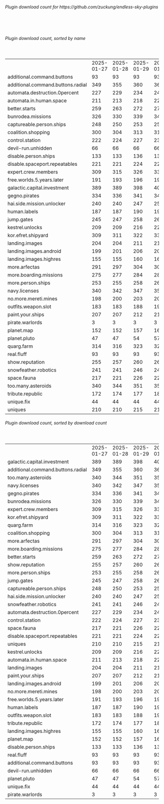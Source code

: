 <h6>Plugin download count for https://github.com/zuckung/endless-sky-plugins</h6><br>
<br>
<h6>Plugin download count, sorted by name</h6><sub><sup><br>
<table>
	<tr>
		<td></td>
		<td>2025-01-27</td>
		<td>2025-01-28</td>
		<td>2025-01-29</td>
		<td>2025-01-30</td>
		<td>2025-01-31</td>
		<td>2025-02-01</td>
		<td>2025-02-02</td>
		<td>today +</td>
	</tr>
	<tr>
		<td>additional.command.buttons</td>
		<td>93</td>
		<td>93</td>
		<td>93</td>
		<td>93</td>
		<td>93</td>
		<td>93</td>
		<td>93</td>
		<td></td>
	</tr>
	<tr>
		<td>additional.command.buttons.radial</td>
		<td>349</td>
		<td>355</td>
		<td>360</td>
		<td>363</td>
		<td>367</td>
		<td>371</td>
		<td>374</td>
		<td>+ 3</td>
	</tr>
	<tr>
		<td>automata.destruction.0percent</td>
		<td>227</td>
		<td>229</td>
		<td>234</td>
		<td>241</td>
		<td>244</td>
		<td>244</td>
		<td>246</td>
		<td>+ 2</td>
	</tr>
	<tr>
		<td>automata.in.human.space</td>
		<td>211</td>
		<td>213</td>
		<td>218</td>
		<td>221</td>
		<td>222</td>
		<td>222</td>
		<td>222</td>
		<td></td>
	</tr>
	<tr>
		<td>better.starts</td>
		<td>259</td>
		<td>263</td>
		<td>272</td>
		<td>275</td>
		<td>276</td>
		<td>278</td>
		<td>280</td>
		<td>+ 2</td>
	</tr>
	<tr>
		<td>bunrodea.missions</td>
		<td>326</td>
		<td>330</td>
		<td>339</td>
		<td>344</td>
		<td>345</td>
		<td>345</td>
		<td>345</td>
		<td></td>
	</tr>
	<tr>
		<td>captureable.person.ships</td>
		<td>248</td>
		<td>250</td>
		<td>253</td>
		<td>256</td>
		<td>259</td>
		<td>259</td>
		<td>259</td>
		<td></td>
	</tr>
	<tr>
		<td>coalition.shopping</td>
		<td>300</td>
		<td>304</td>
		<td>313</td>
		<td>316</td>
		<td>317</td>
		<td>317</td>
		<td>317</td>
		<td></td>
	</tr>
	<tr>
		<td>control.station</td>
		<td>222</td>
		<td>224</td>
		<td>227</td>
		<td>232</td>
		<td>233</td>
		<td>233</td>
		<td>233</td>
		<td></td>
	</tr>
	<tr>
		<td>devil-run.unhidden</td>
		<td>66</td>
		<td>66</td>
		<td>66</td>
		<td>66</td>
		<td>66</td>
		<td>66</td>
		<td>66</td>
		<td></td>
	</tr>
	<tr>
		<td>disable.person.ships</td>
		<td>133</td>
		<td>133</td>
		<td>136</td>
		<td>139</td>
		<td>140</td>
		<td>140</td>
		<td>140</td>
		<td></td>
	</tr>
	<tr>
		<td>disable.spaceport.repeatables</td>
		<td>221</td>
		<td>221</td>
		<td>224</td>
		<td>227</td>
		<td>228</td>
		<td>228</td>
		<td>228</td>
		<td></td>
	</tr>
	<tr>
		<td>expert.crew.members</td>
		<td>309</td>
		<td>315</td>
		<td>326</td>
		<td>331</td>
		<td>334</td>
		<td>336</td>
		<td>342</td>
		<td>+ 6</td>
	</tr>
	<tr>
		<td>free.worlds.5.years.later</td>
		<td>191</td>
		<td>193</td>
		<td>196</td>
		<td>199</td>
		<td>200</td>
		<td>200</td>
		<td>202</td>
		<td>+ 2</td>
	</tr>
	<tr>
		<td>galactic.capital.investment</td>
		<td>389</td>
		<td>389</td>
		<td>398</td>
		<td>403</td>
		<td>404</td>
		<td>404</td>
		<td>406</td>
		<td>+ 2</td>
	</tr>
	<tr>
		<td>gegno.pirates</td>
		<td>334</td>
		<td>336</td>
		<td>341</td>
		<td>345</td>
		<td>346</td>
		<td>346</td>
		<td>348</td>
		<td>+ 2</td>
	</tr>
	<tr>
		<td>hai.side.mission.unlocker</td>
		<td>240</td>
		<td>240</td>
		<td>247</td>
		<td>252</td>
		<td>253</td>
		<td>257</td>
		<td>257</td>
		<td></td>
	</tr>
	<tr>
		<td>human.labels</td>
		<td>187</td>
		<td>187</td>
		<td>190</td>
		<td>193</td>
		<td>194</td>
		<td>196</td>
		<td>196</td>
		<td></td>
	</tr>
	<tr>
		<td>jump.gates</td>
		<td>245</td>
		<td>247</td>
		<td>258</td>
		<td>262</td>
		<td>263</td>
		<td>263</td>
		<td>263</td>
		<td></td>
	</tr>
	<tr>
		<td>kestrel.unlocks</td>
		<td>209</td>
		<td>209</td>
		<td>216</td>
		<td>221</td>
		<td>222</td>
		<td>222</td>
		<td>222</td>
		<td></td>
	</tr>
	<tr>
		<td>kor.efret.shipyard</td>
		<td>309</td>
		<td>311</td>
		<td>322</td>
		<td>330</td>
		<td>331</td>
		<td>331</td>
		<td>333</td>
		<td>+ 2</td>
	</tr>
	<tr>
		<td>landing.images</td>
		<td>204</td>
		<td>204</td>
		<td>211</td>
		<td>216</td>
		<td>217</td>
		<td>217</td>
		<td>217</td>
		<td></td>
	</tr>
	<tr>
		<td>landing.images.android</td>
		<td>199</td>
		<td>201</td>
		<td>206</td>
		<td>209</td>
		<td>210</td>
		<td>210</td>
		<td>210</td>
		<td></td>
	</tr>
	<tr>
		<td>landing.images.highres</td>
		<td>155</td>
		<td>155</td>
		<td>160</td>
		<td>165</td>
		<td>166</td>
		<td>166</td>
		<td>166</td>
		<td></td>
	</tr>
	<tr>
		<td>more.arfectas</td>
		<td>291</td>
		<td>297</td>
		<td>304</td>
		<td>307</td>
		<td>308</td>
		<td>310</td>
		<td>310</td>
		<td></td>
	</tr>
	<tr>
		<td>more.boarding.missions</td>
		<td>275</td>
		<td>277</td>
		<td>284</td>
		<td>287</td>
		<td>288</td>
		<td>288</td>
		<td>292</td>
		<td>+ 4</td>
	</tr>
	<tr>
		<td>more.person.ships</td>
		<td>253</td>
		<td>255</td>
		<td>258</td>
		<td>261</td>
		<td>262</td>
		<td>264</td>
		<td>264</td>
		<td></td>
	</tr>
	<tr>
		<td>navy.licenses</td>
		<td>340</td>
		<td>342</td>
		<td>347</td>
		<td>351</td>
		<td>352</td>
		<td>352</td>
		<td>354</td>
		<td>+ 2</td>
	</tr>
	<tr>
		<td>no.more.mereti.mines</td>
		<td>198</td>
		<td>200</td>
		<td>203</td>
		<td>206</td>
		<td>207</td>
		<td>209</td>
		<td>209</td>
		<td></td>
	</tr>
	<tr>
		<td>outfits.weapon.slot</td>
		<td>183</td>
		<td>183</td>
		<td>188</td>
		<td>191</td>
		<td>192</td>
		<td>192</td>
		<td>192</td>
		<td></td>
	</tr>
	<tr>
		<td>paint.your.ships</td>
		<td>207</td>
		<td>207</td>
		<td>212</td>
		<td>215</td>
		<td>216</td>
		<td>216</td>
		<td>216</td>
		<td></td>
	</tr>
	<tr>
		<td>pirate.warlords</td>
		<td>3</td>
		<td>3</td>
		<td>3</td>
		<td>3</td>
		<td>3</td>
		<td>3</td>
		<td>3</td>
		<td></td>
	</tr>
	<tr>
		<td>planet.map</td>
		<td>152</td>
		<td>152</td>
		<td>157</td>
		<td>160</td>
		<td>161</td>
		<td>161</td>
		<td>161</td>
		<td></td>
	</tr>
	<tr>
		<td>planet.pluto</td>
		<td>47</td>
		<td>47</td>
		<td>54</td>
		<td>57</td>
		<td>58</td>
		<td>58</td>
		<td>58</td>
		<td></td>
	</tr>
	<tr>
		<td>quarg.farm</td>
		<td>314</td>
		<td>316</td>
		<td>323</td>
		<td>326</td>
		<td>327</td>
		<td>329</td>
		<td>329</td>
		<td></td>
	</tr>
	<tr>
		<td>real.fluff</td>
		<td>93</td>
		<td>93</td>
		<td>93</td>
		<td>93</td>
		<td>93</td>
		<td>93</td>
		<td>93</td>
		<td></td>
	</tr>
	<tr>
		<td>show.reputation</td>
		<td>255</td>
		<td>257</td>
		<td>260</td>
		<td>263</td>
		<td>266</td>
		<td>268</td>
		<td>268</td>
		<td></td>
	</tr>
	<tr>
		<td>snowfeather.robotics</td>
		<td>241</td>
		<td>241</td>
		<td>246</td>
		<td>249</td>
		<td>250</td>
		<td>250</td>
		<td>250</td>
		<td></td>
	</tr>
	<tr>
		<td>space.fauna</td>
		<td>217</td>
		<td>221</td>
		<td>226</td>
		<td>229</td>
		<td>230</td>
		<td>230</td>
		<td>230</td>
		<td></td>
	</tr>
	<tr>
		<td>too.many.asteroids</td>
		<td>340</td>
		<td>344</td>
		<td>351</td>
		<td>354</td>
		<td>359</td>
		<td>361</td>
		<td>361</td>
		<td></td>
	</tr>
	<tr>
		<td>tribute.republic</td>
		<td>172</td>
		<td>174</td>
		<td>177</td>
		<td>180</td>
		<td>181</td>
		<td>181</td>
		<td>181</td>
		<td></td>
	</tr>
	<tr>
		<td>unique.fix</td>
		<td>44</td>
		<td>44</td>
		<td>44</td>
		<td>44</td>
		<td>44</td>
		<td>44</td>
		<td>44</td>
		<td></td>
	</tr>
	<tr>
		<td>uniques</td>
		<td>210</td>
		<td>210</td>
		<td>215</td>
		<td>218</td>
		<td>221</td>
		<td>221</td>
		<td>224</td>
		<td>+ 3</td>
	</tr>
</table>
</sub></sup>
<h6>Plugin download count, sorted by download count</h6><sub><sup><br>
<table>
	<tr>
		<td></td>
		<td>2025-01-27</td>
		<td>2025-01-28</td>
		<td>2025-01-29</td>
		<td>2025-01-30</td>
		<td>2025-01-31</td>
		<td>2025-02-01</td>
		<td>2025-02-02</td>
		<td>today +</td>
	</tr>
	<tr>
		<td>galactic.capital.investment</td>
		<td>389</td>
		<td>389</td>
		<td>398</td>
		<td>403</td>
		<td>404</td>
		<td>404</td>
		<td>406</td>
		<td>+ 2</td>
	</tr>
	<tr>
		<td>additional.command.buttons.radial</td>
		<td>349</td>
		<td>355</td>
		<td>360</td>
		<td>363</td>
		<td>367</td>
		<td>371</td>
		<td>374</td>
		<td>+ 3</td>
	</tr>
	<tr>
		<td>too.many.asteroids</td>
		<td>340</td>
		<td>344</td>
		<td>351</td>
		<td>354</td>
		<td>359</td>
		<td>361</td>
		<td>361</td>
		<td></td>
	</tr>
	<tr>
		<td>navy.licenses</td>
		<td>340</td>
		<td>342</td>
		<td>347</td>
		<td>351</td>
		<td>352</td>
		<td>352</td>
		<td>354</td>
		<td>+ 2</td>
	</tr>
	<tr>
		<td>gegno.pirates</td>
		<td>334</td>
		<td>336</td>
		<td>341</td>
		<td>345</td>
		<td>346</td>
		<td>346</td>
		<td>348</td>
		<td>+ 2</td>
	</tr>
	<tr>
		<td>bunrodea.missions</td>
		<td>326</td>
		<td>330</td>
		<td>339</td>
		<td>344</td>
		<td>345</td>
		<td>345</td>
		<td>345</td>
		<td></td>
	</tr>
	<tr>
		<td>expert.crew.members</td>
		<td>309</td>
		<td>315</td>
		<td>326</td>
		<td>331</td>
		<td>334</td>
		<td>336</td>
		<td>342</td>
		<td>+ 6</td>
	</tr>
	<tr>
		<td>kor.efret.shipyard</td>
		<td>309</td>
		<td>311</td>
		<td>322</td>
		<td>330</td>
		<td>331</td>
		<td>331</td>
		<td>333</td>
		<td>+ 2</td>
	</tr>
	<tr>
		<td>quarg.farm</td>
		<td>314</td>
		<td>316</td>
		<td>323</td>
		<td>326</td>
		<td>327</td>
		<td>329</td>
		<td>329</td>
		<td></td>
	</tr>
	<tr>
		<td>coalition.shopping</td>
		<td>300</td>
		<td>304</td>
		<td>313</td>
		<td>316</td>
		<td>317</td>
		<td>317</td>
		<td>317</td>
		<td></td>
	</tr>
	<tr>
		<td>more.arfectas</td>
		<td>291</td>
		<td>297</td>
		<td>304</td>
		<td>307</td>
		<td>308</td>
		<td>310</td>
		<td>310</td>
		<td></td>
	</tr>
	<tr>
		<td>more.boarding.missions</td>
		<td>275</td>
		<td>277</td>
		<td>284</td>
		<td>287</td>
		<td>288</td>
		<td>288</td>
		<td>292</td>
		<td>+ 4</td>
	</tr>
	<tr>
		<td>better.starts</td>
		<td>259</td>
		<td>263</td>
		<td>272</td>
		<td>275</td>
		<td>276</td>
		<td>278</td>
		<td>280</td>
		<td>+ 2</td>
	</tr>
	<tr>
		<td>show.reputation</td>
		<td>255</td>
		<td>257</td>
		<td>260</td>
		<td>263</td>
		<td>266</td>
		<td>268</td>
		<td>268</td>
		<td></td>
	</tr>
	<tr>
		<td>more.person.ships</td>
		<td>253</td>
		<td>255</td>
		<td>258</td>
		<td>261</td>
		<td>262</td>
		<td>264</td>
		<td>264</td>
		<td></td>
	</tr>
	<tr>
		<td>jump.gates</td>
		<td>245</td>
		<td>247</td>
		<td>258</td>
		<td>262</td>
		<td>263</td>
		<td>263</td>
		<td>263</td>
		<td></td>
	</tr>
	<tr>
		<td>captureable.person.ships</td>
		<td>248</td>
		<td>250</td>
		<td>253</td>
		<td>256</td>
		<td>259</td>
		<td>259</td>
		<td>259</td>
		<td></td>
	</tr>
	<tr>
		<td>hai.side.mission.unlocker</td>
		<td>240</td>
		<td>240</td>
		<td>247</td>
		<td>252</td>
		<td>253</td>
		<td>257</td>
		<td>257</td>
		<td></td>
	</tr>
	<tr>
		<td>snowfeather.robotics</td>
		<td>241</td>
		<td>241</td>
		<td>246</td>
		<td>249</td>
		<td>250</td>
		<td>250</td>
		<td>250</td>
		<td></td>
	</tr>
	<tr>
		<td>automata.destruction.0percent</td>
		<td>227</td>
		<td>229</td>
		<td>234</td>
		<td>241</td>
		<td>244</td>
		<td>244</td>
		<td>246</td>
		<td>+ 2</td>
	</tr>
	<tr>
		<td>control.station</td>
		<td>222</td>
		<td>224</td>
		<td>227</td>
		<td>232</td>
		<td>233</td>
		<td>233</td>
		<td>233</td>
		<td></td>
	</tr>
	<tr>
		<td>space.fauna</td>
		<td>217</td>
		<td>221</td>
		<td>226</td>
		<td>229</td>
		<td>230</td>
		<td>230</td>
		<td>230</td>
		<td></td>
	</tr>
	<tr>
		<td>disable.spaceport.repeatables</td>
		<td>221</td>
		<td>221</td>
		<td>224</td>
		<td>227</td>
		<td>228</td>
		<td>228</td>
		<td>228</td>
		<td></td>
	</tr>
	<tr>
		<td>uniques</td>
		<td>210</td>
		<td>210</td>
		<td>215</td>
		<td>218</td>
		<td>221</td>
		<td>221</td>
		<td>224</td>
		<td>+ 3</td>
	</tr>
	<tr>
		<td>kestrel.unlocks</td>
		<td>209</td>
		<td>209</td>
		<td>216</td>
		<td>221</td>
		<td>222</td>
		<td>222</td>
		<td>222</td>
		<td></td>
	</tr>
	<tr>
		<td>automata.in.human.space</td>
		<td>211</td>
		<td>213</td>
		<td>218</td>
		<td>221</td>
		<td>222</td>
		<td>222</td>
		<td>222</td>
		<td></td>
	</tr>
	<tr>
		<td>landing.images</td>
		<td>204</td>
		<td>204</td>
		<td>211</td>
		<td>216</td>
		<td>217</td>
		<td>217</td>
		<td>217</td>
		<td></td>
	</tr>
	<tr>
		<td>paint.your.ships</td>
		<td>207</td>
		<td>207</td>
		<td>212</td>
		<td>215</td>
		<td>216</td>
		<td>216</td>
		<td>216</td>
		<td></td>
	</tr>
	<tr>
		<td>landing.images.android</td>
		<td>199</td>
		<td>201</td>
		<td>206</td>
		<td>209</td>
		<td>210</td>
		<td>210</td>
		<td>210</td>
		<td></td>
	</tr>
	<tr>
		<td>no.more.mereti.mines</td>
		<td>198</td>
		<td>200</td>
		<td>203</td>
		<td>206</td>
		<td>207</td>
		<td>209</td>
		<td>209</td>
		<td></td>
	</tr>
	<tr>
		<td>free.worlds.5.years.later</td>
		<td>191</td>
		<td>193</td>
		<td>196</td>
		<td>199</td>
		<td>200</td>
		<td>200</td>
		<td>202</td>
		<td>+ 2</td>
	</tr>
	<tr>
		<td>human.labels</td>
		<td>187</td>
		<td>187</td>
		<td>190</td>
		<td>193</td>
		<td>194</td>
		<td>196</td>
		<td>196</td>
		<td></td>
	</tr>
	<tr>
		<td>outfits.weapon.slot</td>
		<td>183</td>
		<td>183</td>
		<td>188</td>
		<td>191</td>
		<td>192</td>
		<td>192</td>
		<td>192</td>
		<td></td>
	</tr>
	<tr>
		<td>tribute.republic</td>
		<td>172</td>
		<td>174</td>
		<td>177</td>
		<td>180</td>
		<td>181</td>
		<td>181</td>
		<td>181</td>
		<td></td>
	</tr>
	<tr>
		<td>landing.images.highres</td>
		<td>155</td>
		<td>155</td>
		<td>160</td>
		<td>165</td>
		<td>166</td>
		<td>166</td>
		<td>166</td>
		<td></td>
	</tr>
	<tr>
		<td>planet.map</td>
		<td>152</td>
		<td>152</td>
		<td>157</td>
		<td>160</td>
		<td>161</td>
		<td>161</td>
		<td>161</td>
		<td></td>
	</tr>
	<tr>
		<td>disable.person.ships</td>
		<td>133</td>
		<td>133</td>
		<td>136</td>
		<td>139</td>
		<td>140</td>
		<td>140</td>
		<td>140</td>
		<td></td>
	</tr>
	<tr>
		<td>real.fluff</td>
		<td>93</td>
		<td>93</td>
		<td>93</td>
		<td>93</td>
		<td>93</td>
		<td>93</td>
		<td>93</td>
		<td></td>
	</tr>
	<tr>
		<td>additional.command.buttons</td>
		<td>93</td>
		<td>93</td>
		<td>93</td>
		<td>93</td>
		<td>93</td>
		<td>93</td>
		<td>93</td>
		<td></td>
	</tr>
	<tr>
		<td>devil-run.unhidden</td>
		<td>66</td>
		<td>66</td>
		<td>66</td>
		<td>66</td>
		<td>66</td>
		<td>66</td>
		<td>66</td>
		<td></td>
	</tr>
	<tr>
		<td>planet.pluto</td>
		<td>47</td>
		<td>47</td>
		<td>54</td>
		<td>57</td>
		<td>58</td>
		<td>58</td>
		<td>58</td>
		<td></td>
	</tr>
	<tr>
		<td>unique.fix</td>
		<td>44</td>
		<td>44</td>
		<td>44</td>
		<td>44</td>
		<td>44</td>
		<td>44</td>
		<td>44</td>
		<td></td>
	</tr>
	<tr>
		<td>pirate.warlords</td>
		<td>3</td>
		<td>3</td>
		<td>3</td>
		<td>3</td>
		<td>3</td>
		<td>3</td>
		<td>3</td>
		<td></td>
	</tr>
</table>
</sub></sup>
